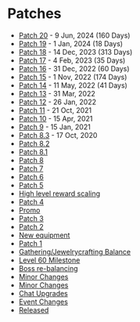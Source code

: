 # Patches

* [Patch 20](patches/patch20.md) - 9 Jun, 2024 (160 Days)
* [Patch 19](patches/patch19.md) - 1 Jan, 2024 (18 Days)
* [Patch 18](patches/patch18.md) - 14 Dec, 2023 (313 Days)
* [Patch 17](patches/patch17.md) - 4 Feb, 2023 (35 Days)
* [Patch 16](patches/patch16.md) - 31 Dec, 2022 (60 Days)
* [Patch 15](patches/patch15.md) - 1 Nov, 2022 (174 Days)
* [Patch 14](patches/patch14.md) - 11 May, 2022 (41 Days)
* [Patch 13](patches/patch13.md) - 31 Mar, 2022
* [Patch 12](patches/patch12.md) - 26 Jan, 2022
* [Patch 11](patches/patch11.md) - 21 Oct, 2021
* [Patch 10](patches/patch10.md) - 15 Apr, 2021
* [Patch 9](patches/patch9.md) - 15 Jan, 2021
* [Patch 8.3](patches/patch8.3.md) - 17 Oct, 2020
* [Patch 8.2](patches/patch8.2.md)
* [Patch 8.1](patches/patch8.1.md)
* [Patch 8](patches/patch8.md)
* [Patch 7](patches/patch7.md)
* [Patch 6](patches/patch6.md)
* [Patch 5](patches/patch5.md)
* [High level reward scaling](#)
* [Patch 4](patches/patch5.md)
* [Promo](#)
* [Patch 3](#)
* [Patch 2](#)
* [New equipment](#)
* [Patch 1](#)
* [Gathering/Jewelrycrafting Balance](#)
* [Level 60 Milestone](#)
* [Boss re-balancing](#)
* [Minor Changes](#)
* [Minor Changes](#)
* [Chat Upgrades](#)
* [Event Changes](#)
* [Released](#)
